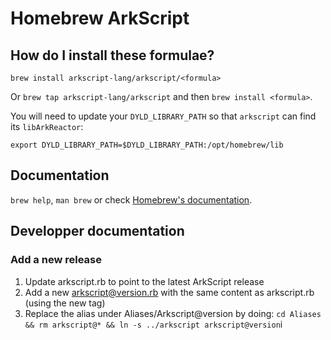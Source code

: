 # Homebrew ArkScript

## How do I install these formulae?

`brew install arkscript-lang/arkscript/<formula>`

Or `brew tap arkscript-lang/arkscript` and then `brew install <formula>`.

You will need to update your `DYLD_LIBRARY_PATH` so that `arkscript` can find its `libArkReactor`:
```shell
export DYLD_LIBRARY_PATH=$DYLD_LIBRARY_PATH:/opt/homebrew/lib
```

## Documentation

`brew help`, `man brew` or check [Homebrew's documentation](https://docs.brew.sh).

## Developper documentation

### Add a new release

1. Update arkscript.rb to point to the latest ArkScript release
1. Add a new arkscript@version.rb with the same content as arkscript.rb (using the new tag)
1. Replace the alias under Aliases/Arkscript@version by doing: `cd Aliases && rm arkscript@* && ln -s ../arkscript arkscript@version`i

